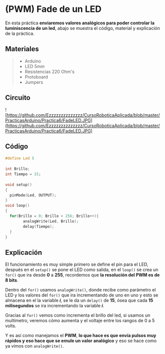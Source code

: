 # (PWM) Fade de un LED 

En esta práctica **enviaremos valores analógicos para poder controlar la luminiscencia de un led**, abajo se muestra el código, material y explicación de la práctica.

## Materiales 
> - Arduino
> - LED 5mm 
> - Resistencias 220 Ohm's 
> - Protoboard
> - Jumpers

## Circuito
![https://github.com/Ezzzzzzzzzzzzzz/CursoRoboticaAplicada/blob/master/PracticasArduino/Practica6/FadeLED.JPG](https://github.com/Ezzzzzzzzzzzzzz/CursoRoboticaAplicada/blob/master/PracticasArduino/Practica6/FadeLED.JPG)

## Código
```c
#define Led 5

int Brillo;
int Tiempo = 15;

void setup()
{
  pinMode(Led, OUTPUT);
}
void loop()
{
  for(Brillo = 0; Brillo < 256; Brillo++){
    	analogWrite(Led, Brillo);
    	delay(Tiempo);
  }
}
```

## Explicación 

El funcionamiento es muy simple primero se define el pin para el LED, después en el ``setup()`` se pone el LED como salida, en el ``loop()`` se crea un ``for()`` que ira desde **0** a **255**, recordemos que **la resolución del PWM es de 8 bits**.

Dentro del ``for()`` usamos ``analogWrite()``, donde recibe como parámetro el LED y los valores del ``for()`` que ira incrementando de uno en uno y esto se almacena en el la variable ***i***, se le da un ``delay()`` de **15**, ósea que cada **15 milisegundos** se ira incrementando la variable ***i***.

Gracias al  ``for()`` vemos como incrementa el brillo del led, si usamos un multímetro, veremos cómo aumenta y  el voltaje entre los rangos de 0 a 5 volts. 

Y es así como manejamos el **PWM**, **lo que hace es que envía pulsos muy rápidos y eso hace que se emule un valor analógico** y eso se hace como ya vimos con ``analogWrite()``.
<!--stackedit_data:
eyJoaXN0b3J5IjpbLTgyOTkwMzYxMSwtMTA0NDA3NTYyMCwtMT
Y3NzAxODEwMiwtMjE4MDU1MTMxXX0=
-->